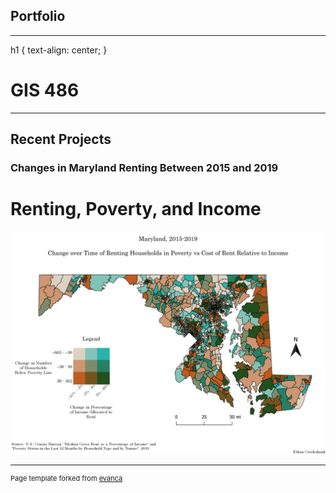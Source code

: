 ## Portfolio

---
<head>
  h1 {
  text-align: center;
}
  </head>

<link type="text/css" rel="stylesheet" href="/style.css" />

# GIS 486 

---
## Recent Projects

### Changes in Maryland Renting Between 2015 and 2019


## <h1> Renting, Poverty, and Income </h1>

[<img src="Projects/Change_Over_Time_Maps/Map_Images/Bivariate_Rent_Map.png?raw=true"/>](/Projects/Change_Over_Time_Maps/Map_PDFs/Bivariate_Rent_Map.pdf)




---
<p style="font-size:11px">Page template forked from <a href="https://github.com/evanca/quick-portfolio">evanca</a></p>
<!-- Remove above link if you don't want to attibute -->
